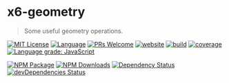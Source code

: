 # x6-geometry

> Some useful geometry operations.

<a href="/LICENSE"><img src="https://img.shields.io/badge/license-MIT_License-green.svg?style=flat-square" alt="MIT License"></a>
<a href="https://www.typescriptlang.org"><img alt="Language" src="https://img.shields.io/badge/language-TypeScript-blue.svg?style=flat-square"></a>
<a href="https://github.com/antvis/x6/pulls"><img alt="PRs Welcome" src="https://img.shields.io/badge/PRs-Welcome-brightgreen.svg?style=flat-square"></a>
<a href="https://x6.antv.vision"><img alt="website" src="https://img.shields.io/static/v1?label=&labelColor=505050&message=website&color=0076D6&style=flat-square&logo=google-chrome&logoColor=0076D6"></a>
<a href="https://github.com/antvis/X6/actions/workflows/ci.yml"><img alt="build" src="https://img.shields.io/github/workflow/status/antvis/x6/%F0%9F%91%B7%E3%80%80CI/master?logo=github&style=flat-square"></a>
<a href="https://app.codecov.io/gh/antvis/x6"><img alt="coverage" src="https://img.shields.io/codecov/c/gh/antvis/x6?logo=codecov&flag=x6_geometry&style=flat-square&token=15CO54WYUV"></a>
<a href="https://lgtm.com/projects/g/antvis/x6/context:javascript"><img alt="Language grade: JavaScript" src="https://img.shields.io/lgtm/grade/javascript/g/antvis/x6.svg?logo=lgtm&style=flat-square"></a>

<a href="https://www.npmjs.com/package/@antv/x6-geometry"><img alt="NPM Package" src="https://img.shields.io/npm/v/@antv/x6-geometry.svg?style=flat-square"></a>
<a href="https://www.npmjs.com/package/@antv/x6-geometry"><img alt="NPM Downloads" src="https://img.shields.io/npm/dm/@antv/x6-geometry?logo=npm&style=flat-square"></a>
<a href="https://david-dm.org/antvis/x6?path=packages/x6-geometry"><img alt="Dependency Status" src="https://david-dm.org/antvis/x6.svg?style=flat-square&path=packages/x6-geometry"></a>
<a href="https://david-dm.org/antvis/x6?type=dev&path=packages/x6-geometry"><img alt="devDependencies Status" src="https://david-dm.org/antvis/x6/dev-status.svg?style=flat-square&path=packages/x6-geometry" ></a>

